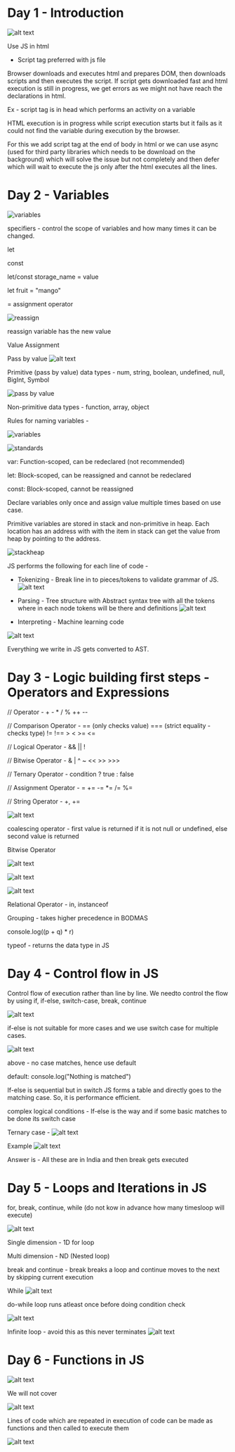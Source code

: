 # Day 1 - Introduction

![alt text](image.png)

Use JS in html
- Script tag preferred with js file

Browser downloads and executes html and prepares DOM, then downloads scripts and then executes the script. If script gets downloaded fast and html execution is still in progress, we get errors as we might not have reach the declarations in html.

Ex - script tag is in head which performs an activity on a variable

HTML execution is in progress while script execution starts but it fails as it could not find the variable during execution by the browser.

For this we add script tag at the end of body in html or we can use async (used for third party libraries which needs to be download on the background) which will solve the issue but not completely  and then defer which will wait to execute the js only after the html executes all the lines.

# Day 2 - Variables

![variables](image-1.png)

specifiers - control the scope of variables and how many times it can be changed. 

let

const

let/const storage_name = value

let fruit = "mango"

= assignment operator

![reassign](image-2.png)

reassign variable has the new value

Value Assignment

Pass by value
![alt text](image-3.png)

Primitive (pass by value) data types - num, string, boolean, undefined, null, BigInt, Symbol

![pass by value](image-4.png)

Non-primitive data types - function, array, object

Rules for naming variables -

![variables](image-5.png)

![standards](image-6.png)

var: Function-scoped, can be redeclared (not recommended)

let: Block-scoped, can be reassigned and cannot be redeclared

const: Block-scoped, cannot be reassigned

Declare variables only once and assign value multiple times based on use case.

Primitive variables are stored in stack and non-primitive in heap. Each location has an address with with the item in stack can get the value from heap by pointing to the address. 

![stackheap](image-7.png)

JS performs the following for each line of code -

- Tokenizing - Break line in to pieces/tokens to validate grammar of JS. 
![alt text](image-8.png)

- Parsing - Tree structure with Abstract syntax tree with all the tokens where in each node tokens will be there and definitions
![alt text](image-9.png)

- Interpreting - Machine learning code

![alt text](image-10.png)

Everything we write in JS gets converted to AST.

# Day 3 - Logic building first steps - Operators and Expressions

// Operator - + - * / % ++ --

// Comparison Operator - == (only checks value) === (strict equality - checks type) != !== > < >= <=

// Logical Operator - && || !

// Bitwise Operator - & | ^ ~ << >> >>>

// Ternary Operator - condition ? true : false

// Assignment Operator - = += -= *= /= %=

// String Operator - +, +=

![alt text](image-11.png)

coalescing operator - first value is returned if it is not null or undefined, else second value is returned

Bitwise Operator

![alt text](image-12.png)


![alt text](image-13.png)

![alt text](image-14.png)

Relational Operator - in, instanceof

Grouping - takes higher precedence in BODMAS

console.log((p + q) * r)

typeof - returns the data type in JS

# Day 4 - Control flow in JS

Control flow of execution rather than line by line. We needto control the flow by using if, if-else, switch-case, break, continue

![alt text](image-15.png)

if-else is not suitable for more cases and we use switch case for multiple cases.

![alt text](image-16.png)

above - no case matches, hence use default

default:
    console.log("Nothing is matched")

If-else is sequential but in switch JS forms a table and directly goes to the matching case. So, it is performance efficient.

complex logical conditions - If-else is the way and if some basic matches to be done its switch case

Ternary case - 
![alt text](image-18.png)

Example
![alt text](image-17.png)

Answer is - All these are in India and then break gets executed

# Day 5 - Loops and Iterations in JS

for, break, continue, while (do not kow in advance how many timesloop will execute)

![alt text](image-19.png)

Single dimension - 1D for loop

Multi dimension - ND (Nested loop)

break and continue - break breaks a loop and continue moves to the next by skipping current execution

While
![alt text](image-20.png)

do-while
loop runs atleast once before doing condition check

![alt text](image-21.png)

Infinite loop - avoid this as this never terminates
![alt text](image-22.png)

# Day 6 - Functions in JS

![alt text](image-23.png)

We will not cover

![alt text](image-24.png)

Lines of code which are repeated in execution of code can be made as functions and then called to execute them

![alt text](image-25.png)